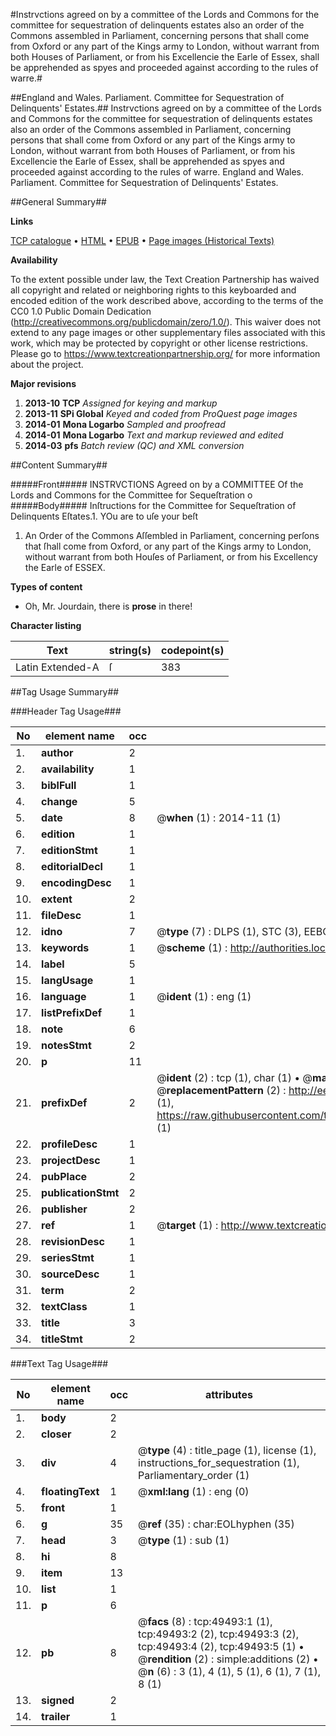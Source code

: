 #Instrvctions agreed on by a committee of the Lords and Commons for the committee for sequestration of delinquents estates also an order of the Commons assembled in Parliament, concerning persons that shall come from Oxford or any part of the Kings army to London, without warrant from both Houses of Parliament, or from his Excellencie the Earle of Essex, shall be apprehended as spyes and proceeded against according to the rules of warre.#

##England and Wales. Parliament. Committee for Sequestration of Delinquents' Estates.##
Instrvctions agreed on by a committee of the Lords and Commons for the committee for sequestration of delinquents estates also an order of the Commons assembled in Parliament, concerning persons that shall come from Oxford or any part of the Kings army to London, without warrant from both Houses of Parliament, or from his Excellencie the Earle of Essex, shall be apprehended as spyes and proceeded against according to the rules of warre.
England and Wales. Parliament. Committee for Sequestration of Delinquents' Estates.

##General Summary##

**Links**

[TCP catalogue](http://www.ota.ox.ac.uk/tcp/)  • 
[HTML](http://tei.it.ox.ac.uk/tcp/Texts-HTML/free/A37/A37822.html)  • 
[EPUB](http://tei.it.ox.ac.uk/tcp/Texts-EPUB/free/A37/A37822.epub) • 
[Page images (Historical Texts)](https://historicaltexts.jisc.ac.uk/eebo-11809112e)

**Availability**

To the extent possible under law, the Text Creation Partnership has waived all copyright and related or neighboring rights to this keyboarded and encoded edition of the work described above, according to the terms of the CC0 1.0 Public Domain Dedication (http://creativecommons.org/publicdomain/zero/1.0/). This waiver does not extend to any page images or other supplementary files associated with this work, which may be protected by copyright or other license restrictions. Please go to https://www.textcreationpartnership.org/ for more information about the project.

**Major revisions**

1. __2013-10__ __TCP__ *Assigned for keying and markup*
1. __2013-11__ __SPi Global__ *Keyed and coded from ProQuest page images*
1. __2014-01__ __Mona Logarbo__ *Sampled and proofread*
1. __2014-01__ __Mona Logarbo__ *Text and markup reviewed and edited*
1. __2014-03__ __pfs__ *Batch review (QC) and XML conversion*

##Content Summary##

#####Front#####
INSTRVCTIONS Agreed on by a COMMITTEE Of the Lords and Commons for the Committee for Sequeſtration o
#####Body#####
Inſtructions for the Committee for Sequeſtration of Delinquents Eſtates.1. YOu are to uſe your beſt 
1. An Order of the Commons Aſſembled in Parliament, concerning perſons that ſhall come from Oxford, or any part of the Kings army to London, without warrant from both Houſes of Parliament, or from his Excellency the Earle of ESSEX.

**Types of content**

  * Oh, Mr. Jourdain, there is **prose** in there!

**Character listing**


|Text|string(s)|codepoint(s)|
|---|---|---|
|Latin Extended-A|ſ|383|

##Tag Usage Summary##

###Header Tag Usage###

|No|element name|occ|attributes|
|---|---|---|---|
|1.|__author__|2||
|2.|__availability__|1||
|3.|__biblFull__|1||
|4.|__change__|5||
|5.|__date__|8| @__when__ (1) : 2014-11 (1)|
|6.|__edition__|1||
|7.|__editionStmt__|1||
|8.|__editorialDecl__|1||
|9.|__encodingDesc__|1||
|10.|__extent__|2||
|11.|__fileDesc__|1||
|12.|__idno__|7| @__type__ (7) : DLPS (1), STC (3), EEBO-CITATION (1), OCLC (1), VID (1)|
|13.|__keywords__|1| @__scheme__ (1) : http://authorities.loc.gov/ (1)|
|14.|__label__|5||
|15.|__langUsage__|1||
|16.|__language__|1| @__ident__ (1) : eng (1)|
|17.|__listPrefixDef__|1||
|18.|__note__|6||
|19.|__notesStmt__|2||
|20.|__p__|11||
|21.|__prefixDef__|2| @__ident__ (2) : tcp (1), char (1)  •  @__matchPattern__ (2) : ([0-9\-]+):([0-9IVX]+) (1), (.+) (1)  •  @__replacementPattern__ (2) : http://eebo.chadwyck.com/downloadtiff?vid=$1&page=$2 (1), https://raw.githubusercontent.com/textcreationpartnership/Texts/master/tcpchars.xml#$1 (1)|
|22.|__profileDesc__|1||
|23.|__projectDesc__|1||
|24.|__pubPlace__|2||
|25.|__publicationStmt__|2||
|26.|__publisher__|2||
|27.|__ref__|1| @__target__ (1) : http://www.textcreationpartnership.org/docs/. (1)|
|28.|__revisionDesc__|1||
|29.|__seriesStmt__|1||
|30.|__sourceDesc__|1||
|31.|__term__|2||
|32.|__textClass__|1||
|33.|__title__|3||
|34.|__titleStmt__|2||


###Text Tag Usage###

|No|element name|occ|attributes|
|---|---|---|---|
|1.|__body__|2||
|2.|__closer__|2||
|3.|__div__|4| @__type__ (4) : title_page (1), license (1), instructions_for_sequestration (1), Parliamentary_order (1)|
|4.|__floatingText__|1| @__xml:lang__ (1) : eng (0)|
|5.|__front__|1||
|6.|__g__|35| @__ref__ (35) : char:EOLhyphen (35)|
|7.|__head__|3| @__type__ (1) : sub (1)|
|8.|__hi__|8||
|9.|__item__|13||
|10.|__list__|1||
|11.|__p__|6||
|12.|__pb__|8| @__facs__ (8) : tcp:49493:1 (1), tcp:49493:2 (2), tcp:49493:3 (2), tcp:49493:4 (2), tcp:49493:5 (1)  •  @__rendition__ (2) : simple:additions (2)  •  @__n__ (6) : 3 (1), 4 (1), 5 (1), 6 (1), 7 (1), 8 (1)|
|13.|__signed__|2||
|14.|__trailer__|1||
